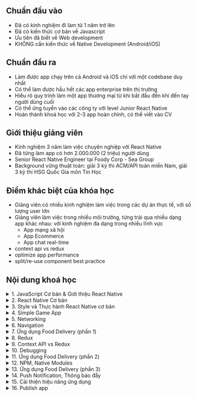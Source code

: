 ## Chuẩn đầu vào
* Đã có kinh nghiệm đi làm từ 1 năm trở lên
* Đã có kiến thức cơ bản về Javascript
* Ưu tiên đã biết về Web development
* KHÔNG cần kiến thức về Native Development (Android/iOS)

## Chuẩn đầu ra
* Làm được app chạy trên cả Android và iOS chỉ với một codebase duy nhất
* Có thể làm được hầu hết các app enterprise trên thị trường
* Hiểu rõ quy trình làm một app thương mại từ khi bắt đầu đến khi đến tay người dùng cuối
* Có thể ứng tuyển vào các công ty với level Junior React Native
* Hoàn thành khoá học với 2-3 app hoàn chỉnh, có thể viết vào CV

## Giới thiệu giảng viên
* Kinh nghiệm 3 năm làm việc chuyên nghiệp với React Native
* Đã từng làm app có hơn 2.000.000 (2 triệu) người dùng
* Senior React Native Engineer tại Foody Corp - Sea Group
* Background vững thuật toán: giải 3 kỳ thi ACM/API toàn miền Nam, giải 3 kỳ thi HSG Quốc Gia môn Tin Học

## Điểm khác biệt của khóa học

* Giảng viên có nhiều kinh nghiệm làm việc trong các dự án thực tế, với số lượng user lớn
* Giảng viên làm việc trong nhiều môi trường, từng trải qua nhiều dạng app khác nhau: với kinh nghiệm đa dạng trong nhiều lĩnh vực
	* App mạng xã hội
	* App Ecommerce
	* App chat real-time
* context api vs redux
* optimize app performance
* split/re-use component best practice

## Nội dung khoá học
<!--- Section 1-->
<details>
<summary>1. JavaScript Cơ bản & Giới thiệu React Native</summary>

* JavaScript Cơ bản
	* Cú pháp JavaScript hiện đại: ES6, Biến, Kiểu dữ liệu, Module, Prototype
	* Cơ chế bất đồng bộ của Javascript: Đơn luồng, Promises, Async/Await
	* ESLint, Prettier
* Giới thiệu React Native
	* Kiến trúc React Native, cách thức React Native hoạt động và giao tiếp với Android/iOS
	* Thiết lập môi trường để lập trình với React Native

</details>

<!--- Section 2-->
<details>
<summary>2. React Native Cơ bản</summary>

* Tìm hiểu về Component, thành phần cơ bản nhất trong React Native
	* Component là gì?
	* Cơ chế hoạt động
	* Cách tạo ra các component trong React Native
* Tìm hiểu các React Native Component
	* Core Component
	* Native Component
* Phân tích các component từ thiết kế có sẵn

</details>

<!--- Section 3-->
<details>
<summary>3. Style và Thực hành React Native cơ bản</summary>

* Style
  	* Cách trang trí, vẽ, sắp xếp các bố cục ứng dụng
	* Cách Thiết kế ứng dụng tương thích trên nhiều loại màn hình khác nhau
	* Phân tích, thiết kế ứng dụng dựa trên design có sẵn
* Hưởng dẫn sử dụng các Core Component để xây dựng các UI cơ bản
	* View, Text, Button
	* TextInput: xây dựng form nhập liệu người dùng
	* ScrollView, FlastList: xây dựng các danh sách (danh sách sản phẩm/tin nhắn)
* Hướng dẫn dựng các layout cơ bản, responsive
	* Dựng layout tương thích trên nhiều loại màn hình khác nhau

</details>

<!--- Section 4-->
<details>
<summary>4. Simple Game App</summary>

* Game đơn giản, game thuộc thể loại game trí nhớ
* Người chơi sẽ tìm các cặp hình ảnh trùng nhau trong các hình ảnh đang bị ẩn
* Chức năng tính điểm, lưu điểm và bảng xếp hạng

</details>
<!--- Section 5-->
<details>
<summary>5. Networking</summary>

* Hướng dẫn làm việc với API
* Validate dữ liệu trước khi thực hiện truyền dữ liệu
* Luồng đăng nhập đơn giản
* Thực hiện lưu các dữ liệu người dùng vào bộ nhớ local

</details>
<!--- Section 6-->
<details>
<summary>6. Navigation</summary>

* Cách thức hoạt động của các hệ thống navigation trong react-native
* Hướng dẫn sử dụng các thư viện navigation
	* react-native-navigation
	* react-navigation
* Tìm hiểu về các loại navigator của react-native-navigation
	* stack
	* tabs 

</details>
<!--- Section 7-->
<details>
<summary>7. Ứng dụng Food Delivery (phần 1)</summary>

* Trang hiển thị danh sách các sản phẩm / các của hàng
* Trang hiển thị chi tiết một cửa hàng
* Chức năng giỏ hàng, đặt các sản phẩm vào giỏ hàng
* Di chuyển giữa các trang

</details>
<!--- Section 8-->
<details>
<summary>8. Redux</summary>

* Redux là gì? Tại sao phải sử dụng redux
* Kiến trúc của redux
* Middleware là gì, và các Middleware phổ biến trong redux
	* thunk
	* saga
	* redux-persist
* react-redux
* redux toolkit

</details>
<!--- Section 9-->
<details>
<summary>9. Context API vs Redux</summary>

* Context API là gì? Có thay thế được Redux?
* Cách sử dụng Context API
* So sánh Context API và Redux
* Những ứng dụng thực tế trên thị trường sử dụng Context API hay Redux

</details>
<!--- Section 10-->
<details>
<summary>10. Debugging</summary>

* Hướng dẫn cách tìm nơi phát sinh lỗi
* Hướng dẫn debug react-native bằng các công cụ
	* console
	* react-devtools
	* reactotron
* Ưu nhược/điểm của từng công cụ

</details>

<!--- Section 11-->
<details>
<summary>11. Ứng dụng Food Delivery (phần 2)</summary>

* Cải tiến và giải quyết các vấn đề của app bằng redux
* Thực hiện xây dựng luồng đăng nhập đơn giản
* Thực hiện đặt hàng thông qua gọi API

</details>
<!--- Section 12-->
<details>
<summary>12. NPM, Native Modules</summary>

* Tại sao cần phải sử dụng thư viện khi làm ứng dụng?
  	* npm là gì
  	* npm, node_modules, yarn
* Phải làm gì khi cần sử lý đến những phần phức tạp, hoặc can thiệp sâu vào hệ thống?
	* native-modules ios/android
	* xây dựng/cách sử dụng các native-modules đơn giản

</details>
<!--- Section 13-->
<details>
<summary>13. Ứng dụng Food Delivery (phần 3)</summary>

* Trang danh sách các đơn hàng
	* Có sử dụng bản đồ để thể hiện đơn hàng đang được giao
* Trang thông báo
* Trang thông tin cá nhân của người dùng
	* Có sử dụng camera để cập nhật ảnh đại diện / review các sản phẩm 

</details>
<!--- Section 14-->
<details>
<summary>14. Push Notification, Thông báo đẩy</summary>

* Gửi thông báo từ ứng dụng đến người dùng khi người dùng đang/không dùng ứng dụng
	* Remote notificaiton
	* Local notification
* Cài đặt thông báo cho Ứng dụng Food Delivery

</details>
<!--- Section 15-->
<details>
<summary>15. Cải thiện hiệu năng ứng dụng</summary>

* Các sai lầm thường hay mắc phải, dẫn đến hiệu năng ứng dụng thấp
* Cách tìm ra những điểm trên ứng dụng đang có hiệu năng thấp
* Cách đánh giá hiệu năng ứng dụng 
* Cách cải thiện hiệu năng ứng dụng

</details>
<!--- Section 16-->
<details>
<summary>16. Publish app</summary>

* Chuẩn bị
	* Cài đặt Icons & màn hình chào mừng (Splash Screen)
	* Giới thiệu, Cài đặt Codepush
* Publish app lên các store, cho người dùng có thể tải về
	* iOS: apple store
	* Android: google store

</details>
